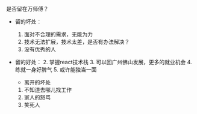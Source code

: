 是否留在万师傅？

- 留的坏处：
  1. 面对不合理的需求，无能为力
  2. 技术无法扩展，技术太差，是否有办法解决？
  3. 没有优秀的人

- 留的好处：
  2. 掌握react技术栈
  3. 可以回广州佛山发展，更多的就业机会
  4. 练就一身好脾气
  5. 或许能独当一面 

  - 离开的坏处

  1. 不知道去哪儿找工作
  2. 家人的怒骂
  3. 笑死人
  
